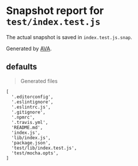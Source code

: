 # Snapshot report for `test/index.test.js`

The actual snapshot is saved in `index.test.js.snap`.

Generated by [AVA](https://ava.li).

## defaults

> Generated files

    [
      '.editorconfig',
      '.eslintignore',
      '.eslintrc.js',
      '.gitignore',
      '.npmrc',
      '.travis.yml',
      'README.md',
      'index.js',
      'lib/index.js',
      'package.json',
      'test/lib/index.test.js',
      'test/mocha.opts',
    ]
